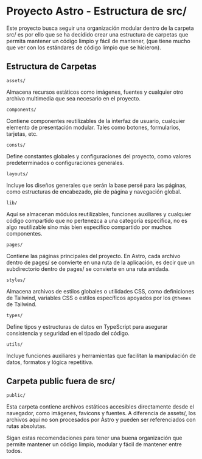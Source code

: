 # Proyecto Astro - Estructura de src/

Este proyecto busca seguir una organización modular dentro de la carpeta src/ es por ello que se ha decidido crear una estructura de carpetas que permita mantener un código limpio y fácil de mantener, (que tiene mucho que ver con los estándares de código limpio que se hicieron).


## Estructura de Carpetas

`assets/`

Almacena recursos estáticos como imágenes, fuentes y cualquier otro archivo multimedia que sea necesario en el proyecto.

`components/`

Contiene componentes reutilizables de la interfaz de usuario, cualquier elemento de presentación modular. Tales como botones, formularios, tarjetas, etc.

`consts/`

Define constantes globales y configuraciones del proyecto, como valores predeterminados o configuraciones generales.

`layouts/`

Incluye los diseños generales que serán la base persé para las páginas, como estructuras de encabezado, pie de página y navegación global.

`lib/`

Aquí se almacenan módulos reutilizables, funciones auxiliares y cualquier código compartido que no pertenezca a una categoría específica, no es algo reutilizable sino más bien específico compartido por muchos componentes.

`pages/`

Contiene las páginas principales del proyecto. En Astro, cada archivo dentro de pages/ se convierte en una ruta de la aplicación, es decir que un subdirectorio dentro de pages/ se convierte en una ruta anidada.

`styles/`

Almacena archivos de estilos globales o utilidades CSS, como definiciones de Tailwind, variables CSS o estilos específicos apoyados por los `@themes` de Tailwind.

`types/`

Define tipos y estructuras de datos en TypeScript para asegurar consistencia y seguridad en el tipado del código.

`utils/`

Incluye funciones auxiliares y herramientas que facilitan la manipulación de datos, formatos y lógica repetitiva.


## Carpeta public fuera de src/

`public/`

Esta carpeta contiene archivos estáticos accesibles directamente desde el navegador, como imágenes, favicons y fuentes. A diferencia de assets/, los archivos aquí no son procesados por Astro y pueden ser referenciados con rutas absolutas.


Sigan estas recomendaciones para tener una buena organización que permite mantener un código limpio, modular y fácil de mantener entre todos.

